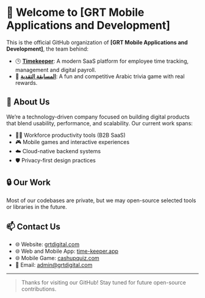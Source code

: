 # 👋 Welcome to [GRT Mobile Applications and Development]

This is the official GitHub organization of **[GRT Mobile Applications and Development]**, the team behind:

- 🕒 [**Timekeeper**](https://time-keeper.app): A modern SaaS platform for employee time tracking, management and digital payroll.
- 🧠 [**المسابقة التقدية**](https://cashupquiz.com): A fun and competitive Arabic trivia game with real rewards.

## 🏢 About Us

We’re a technology-driven company focused on building digital products that blend usability, performance, and scalability. Our current work spans:

- 🧑‍💼 Workforce productivity tools (B2B SaaS)
- 🎮 Mobile games and interactive experiences
- ☁️ Cloud-native backend systems
- 🛡️ Privacy-first design practices

## 🔒 Our Work

Most of our codebases are private, but we may open-source selected tools or libraries in the future.

## 📫 Contact Us

- 🌐 Website: [grtdigital.com](https://grtdigital.com)
- 🌐 Web and Mobile App: [time-keeper.app](https://time-keeper.app)
- 🌐 Mobile Game: [cashupquiz.com](https://cashupquiz.com)
- 📧 Email: [admin@grtdigital.com](mailto:admin@grtdigital.com)

---

> Thanks for visiting our GitHub! Stay tuned for future open-source contributions.
